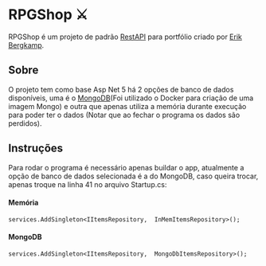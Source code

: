  # RPGShop ⚔
RPGShop é um projeto de padrão  [RestAPI](https://www.redhat.com/pt-br/topics/api/what-is-a-rest-api)  para portfólio criado por  [Erik Bergkamp](https://github.com/eriking50). 

## Sobre
O projeto tem como base Asp Net 5 há 2 opções de banco de dados disponíveis, uma é o [MongoDB](https://www.mongodb.com/pt-br)(Foi utilizado o Docker para criação de uma imagem Mongo) e outra que apenas utiliza a memória durante execução para poder ter o dados (Notar que ao fechar o programa os dados são perdidos).

## Instruções
Para rodar o programa é necessário apenas buildar o app, atualmente a opção de banco de dados selecionada é a do MongoDB, caso queira trocar, apenas troque na linha 41 no arquivo Startup.cs:

#### Memória
	services.AddSingleton<IItemsRepository,  InMemItemsRepository>();

#### MongoDB
	services.AddSingleton<IItemsRepository,  MongoDbItemsRepository>();
